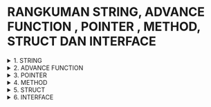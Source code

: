 # RANGKUMAN STRING, ADVANCE FUNCTION , POINTER , METHOD, STRUCT DAN INTERFACE

<details>
<summary>1. STRING</summary>
<br>

Pada pembahasan ini String mempunyai Package yang sudah di sediakan oleh Golang, yang biasa di pakai yaitu :

- **Len String** = mengetahui panjang string yang ditentukan

  ```go
    sentence := "Hello";
    lenSentence := len(sentence)
    fmt.Println(lenSentence)
  ```

  <br>

- **Compare String** = untuk mengetahui apakah kata nya sama atau tidak yang bernilai boolean

  ```go
    str1 := "abc"
    str2 := "abd"
    fmt.Println(str1 == str2)
  ```

  <br>

- **Containts String** = untuk mengetahui apakah kata yang sama pada 2 string

  ```go
     res := strings.Contains(str, substr)
    fmt.Println(res) // true
  ```

  <br>

- **Substring** = untuk mengetahui mengambil bagian dari suatu string

  ```go
    value := "cat;dog"
    // Take substring from index 4 to length of string.
    substring := value[4:len(value)]
    fmt.Println(substring)
  ```

  <br>

- **Replace String** = untuk menghapus bagian dari suatu string

  ```go
    // 5. Replace
    s := "this[things]I would like to remove"
    t := strings.Replace(s, "[", "", -1)
    fmt.Printf("%s\n", t)
  ```

  <br>

- **Insert String** = untuk memasukan sebuah kata ke String

  ```go
    // 6. Insert
    p := "green"
    index := 2
    q := p[:index] + "HI" + p[index:]
    fmt.Println(p, q)
  ```

  </details>

<details>
<summary>2. ADVANCE FUNCTION</summary>
<br>

### Variadic Function

Berfungsi untuk :

- Untuk melewatkan pembuatan Slice untuk meneruskan ke func
- Ketika jumlah parameter di input tidak dapat diketahui
  <br>

```go
package main

import (
  "fmt"
)

func sum(numbers  ...int) int { //variadic

  var total int = 0
  for _, number := range numbers {
    total += number
  }
  return total
}

func main() {
  avg := sum(2, 4, 3, 5)
  fmt.Println(avg)
}
```

<br>

### Anonymous Function == Literal Function

Anonymous Function adalah fungsi yang tidak mengandug nama apapun
<br>

Contoh Code :

```go
package main

import "fmt"

func main() {
  // Anonymous function
  func() {
    fmt.Println("Welcome! to GeeksforGeeks")
  }()

  // Assigning an anonymous function to a variable
  value := func() {
    fmt.Println("Welcome! to GeeksforGeeks")
  }
  value()

  // Passing arguments in anonymous function
  func(sentence string) {
    fmt.Println(sentence)
  }("GeeksforGeeks")
}
```

<br>

### Closure

**Closure** adalah tipe khusus dari anonymous function yang mereferensikan di luar fungsi itu sendiri. Dalam hal ini kita akan menggunakan variabel yang tidak diteruskan ke fungsi sebagai parameter, melainkan tersedia saat fungsi dideklarasikan.
<br>

Contoh Code :

```go
package main

import "fmt"

func newCounter() func() int {
  count := 0 // Closure
  return func() int {
    count += 1
    return count // Closure
  }
}

func main() {
  counter := newCounter()
  fmt.Println(counter())
  fmt.Println(counter())
}
```

<br>

### Defer Function

**Defer Function** adalah fungsi yang hanya di jalakan setelah fungsi induknya dikembalikan. Pengembalian berganda juga dapat digunakan, mereka dijalankan sebagai tumpukan, satu per satu.
<br>

Contoh Code :

```go
package main

import "fmt"

func main() {
  defer func() {
    fmt.Println("Later")
  }() //Defer Func

  fmt.Println("First") //dijalakan Pertama

	// Setelah itu Defer Func dijalankan di sini
```

</details>

<details>
<summary>3. POINTER</summary>
</details>

<details>
<summary>4. METHOD</summary>
</details>

<details>
<summary>5. STRUCT</summary>
</details>

<details>
<summary>6. INTERFACE</summary>
</details>
